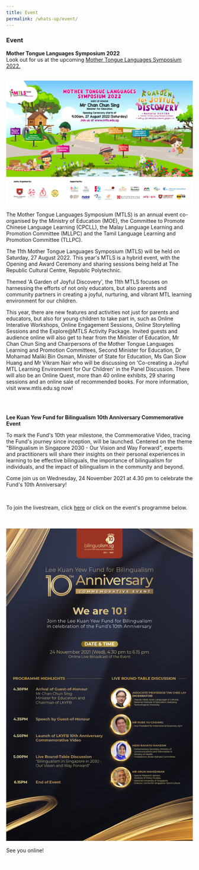 ```yaml
---
title: Event
permalink: /whats-up/event/
---
```

###   Event

 <div><p><strong>Mother Tongue Languages Symposium 2022<br></strong>
     Look out for us at the upcoming <a href="https://www.mtls.edu.sg/">Mother Tongue Languages Symposium 2022.</a></p></div><br>
<img src="/images/MTLS 2022 Banner.jpeg">

 <div><p>The Mother Tongue Languages Symposium (MTLS) is an annual event co-organised by the Ministry of Education (MOE), the Committee to Promote Chinese Language Learning (CPCLL), the Malay Language Learning and Promotion Committee (MLLPC) and the Tamil Language Learning and Promotion Committee (TLLPC).</p> </div><p>The 11th Mother Tongue Languages Symposium (MTLS) will be held on Saturday, 27 August 2022. This year's MTLS is a hybrid event, with the Opening and Award Ceremony and sharing sessions being held at The Republic Cultural Centre, Republic Polytechnic. </p></div>
  <div><p>Themed 'A Garden of Joyful Discovery', the 11th MTLS focuses on harnessing the efforts of not only educators, but also parents and community partners in creating a joyful, nurturing, and vibrant MTL learning environment for our children.</p></div>
<p><div>This year, there are new features and activities not just for parents and educators, but also for young children to take part in, such as Online Interative Workshops, Online Engagement Sessions, Online Storytelling Sessions and the Explore@MTLS Activity Package. Invited guests and audience online will also get to hear from the Minister of Education, Mr Chan Chun Sing and Chairpersons of the Mother Tongue Languages Learning and Promotion Committees, Second Minister for Education, Dr Mohamad Maliki Bin Osman, Minister of State for Education, Ms Gan Siow Huang and Mr Vikram Nair who will be discussing on 'Co-creating a Joyful MTL Learning Environment for Our Children' in the Panel Discussion. There will also be an Online Quest, more than 40 online exhibits, 29 sharing sessions and an online sale of recommended books. For more information, visit www.mtls.edu.sg now!
	</p> </div>
	<br><br>

<div>
	<div><p><strong> Lee Kuan Yew Fund for Bilingualism 10th Anniversary Commemorative Event<br></strong>
<div><p>To mark the Fund's 10th year milestone, the Commemorative Video, tracing the Fund's journey since inception, will be launched. Centered on the theme "Bilingualism in Singapore 2030 - Our Vision and Way Forward", experts and practitioners will share their insights on their personal experiences in learning to be effective bilinguals, the importance of bilingualism for individuals, and the impact of bilingualism in the community and beyond. </p></div>
		
<div><p>Come join us on Wednesday, 24 November 2021 at 4.30 pm to celebrate the Fund's 10th Anniversary!</p></div>
<br>
<div><p>To join the livestream, click <a href="https://www.facebook.com/events/795082611302343/?acontext=%7B%22ref%22%3A%2252%22%2C%22action_history%22%3A%22[%7B%5C%22surface%5C%22%3A%5C%22share_link%5C%22%2C%5C%22mechanism%5C%22%3A%5C%22share_link%5C%22%2C%5C%22extra_data%5C%22%3A%7B%5C%22invite_link_id%5C%22%3A294790355843812%7D%7D]%22%7D/">here</a> or click on the event's programme below.
	<div></div></br>
	<br><a href="https://www.facebook.com/events/795082611302343/?acontext=%7B%22ref%22%3A%2252%22%2C%22action_history%22%3A%22[%7B%5C%22surface%5C%22%3A%5C%22share_link%5C%22%2C%5C%22mechanism%5C%22%3A%5C%22share_link%5C%22%2C%5C%22extra_data%5C%22%3A%7B%5C%22invite_link_id%5C%22%3A294790355843812%7D%7D]%22%7D"><img src="/images/LKYFB_10th Anniversary_Join Us_Full.jpg"></a><br>
		<div><p> See you online!</p></div>
		<p></p>

<div class="btntop"><a style="text-decoration:none;" href="#top"><span style="color:white"><b>Top</b></span></a></div>